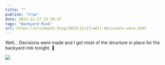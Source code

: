 ```yaml
---
title: ""
publish: "true"
date: 2023-11-17 23:39:37
tags: "Backyard Rink"
url: https://ericmwalk.blog/2023/11/17/well-decisions-were.html
---
```


Well… Decisions were made and I got most of the structure in place for the backyard rink tonight. 🏒

![](https://ericmwalk.blog/uploads/2023/d15707fc-417e-4cbf-85e6-67a5854dd1ed.jpg)